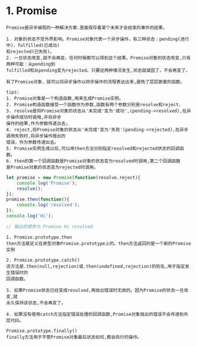
# 1. Promise

    Promise是异步编程的一种解决方案.里面保存着某个未来才会结束的事件的结果。

    1. 对象的状态不受外界影响。Promise对象代表一个异步操作，有三种状态：pending(进行中)，fulfilled(已成功)
    和rejected(已失败)。
    2. 一旦状态改变,就不会再变，任何时候都可以得到这个结果。Promise对象的状态改变,只有两种可能：从pending到
    fulfilled和从pending变为rejected。只要这两种情况发生,状态就凝固了，不会再变了。

    有了Promise对象，就可以将异步操作以同步操作的流程表达出来,避免了层层嵌套的函数。

    tips:
    1. Promise对象是一个构造函数,用来生成Promise实例。
    2. Promise构造函数接受一个函数作为参数,函数有两个参数分别是resolve和reject.
    3. resolve是将Promise对象的状态从'未完成'变为'成功',(pending->resolved),在异步操作成功时调用,并将异步
    操作的结果,作为参数传递出去;
    4. reject,将Promise对象的状态从'未完成'变为'失败'(pending->rejected),在异步调用失败时,将异步操作报出的
    错误，作为参数传递出去。
    5. Promise实例生成以后,可以用then方法分别指定resolved和rejected状态的回调函数。
    6. then的第一个回调函数是Promise对象的状态变为resolved时调用,第二个回调函数
    是Promise对象的状态变为rejected时调用。

```js
let promise = new Promise(function(resolve,reject){
    console.log('Promise');
    resolve();
});
promise.then(function(){
    console.log('resolved');
});
console.log('Hi');

// 输出的顺序为 Promise Hi resolved
```

    1. Promise.prototype.then
    then方法是定义在原型对象Promise.prototype上的。then方法返回的是一个新的Promise实例

    2. Promise.prototype.catch()
    该方法是.then(null,rejection)或.then(undefined,rejection)的别名,用于指定发生错误时的
    回调函数。

    3. 如果Promise状态已经变成resolved,再抛出错误时无效的。因为Promise的状态一旦改变,就
    永久保持该状态,不会再变了。

    4. 如果没有使用catch方法指定错误处理的回调函数,Promise对象抛出的错误不会传递到外层代码。

    Promise.prototype.finally()
    finally方法用于不管Promise对象最后状态如何,都会执行的操作。
